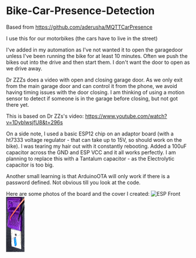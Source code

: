 # Bike-Car-Presence-Detection
Based from https://github.com/aderusha/MQTTCarPresence

I use this for our motorbikes (the cars have to live in the street)

I've added in my automation as I've not wanted it to open the garagedoor unless I've been running the bike for at least 10 minutes. Often we push the bikes out into the drive and then start them. I don't want the door to open as we drive away.

Dr ZZZs does a video with open and closing garage door. As we only exit from the main garage door and can control it from the phone, we avoid having timing issues with the door closing. I am thinking of using a motion sensor to detect if someone is in the garage before closing, but not got there yet.

This is based on Dr ZZs's video: https://www.youtube.com/watch?v=1DyblwsjfU8&t=296s

On a side note, I used a basic ESP12 chip on an adaptor board (with a ht7333 voltage regulator - that can take up to 15V, so should work on the bike). I was tearing my hair out with it constantly rebooting. Added a 100uF capacitor across the GND and ESP VCC and it all works perfectly. I am planning to replace this with a Tantalum capacitor - as the Electrolytic capacitor is too big.

Another small learning is that ArduinoOTA will only work if there is a password defined. Not obvious till you look at the code.

Here are some photos of the board and the cover I created:
<img src="ESP Front.png" alt="ESP Front" style="width:50px;height:150px;">
<img src="ESP Back.png" alt="ESP Back" style="width:50px;height:150px;">
